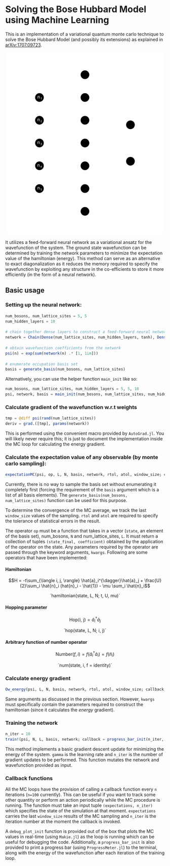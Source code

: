 # Solving the Bose Hubbard Model using Machine Learning

This is an implementation of a variational quantum monte carlo technique to solve the Bose Hubbard Model (and possibly its extensions) as explained in [arXiv:1707.09723](https://arxiv.org/abs/1707.09723). 

![](./ANN.svg)

It utilizes a feed-forward neural network as a variational ansatz for the wavefunction of the system. The ground state wavefunction can be determined by training the network parameters to minimize the expectation value of the hamiltonian (energy). This method can serve as an alternative to exact diagonalization as it reduces the memory required to specify the wavefunction by exploiting any structure in the co-efficients to store it more efficiently (in the form of a neural network).

## Basic usage

### Setting up the neural network:

```julia
num_bosons, num_lattice_sites = 5, 5
num_hidden_layers = 10

# chain together dense layers to construct a feed-forward neural network
network = Chain(Dense(num_lattice_sites, num_hidden_layers, tanh), Dense(num_hidden_layers, 2)) 

# obtain wavefunction coefficients from the network
psi(n) = exp(sum(network(n) .* [1, 1im]))

# enumerate occupation basis set
basis = generate_basis(num_bosons, num_lattice_sites)
```
Alternatively, you can use the helper function `main_init` like so:

```julia
num_bosons, num_lattice_sites, num_hidden_layers = 5, 5, 10
psi, network, basis = main_init(num_bosons, num_lattice_sites, num_hidden_layers)
```

### Calculate gradient of the wavefunction w.r.t weights
```julia
tmp = @diff psi(rand(num_lattice_sites))
deriv = grad.([tmp], params(network))
```
This is performed using the convenient macro provided by `AutoGrad.jl`. You will likely never require this; it is just to document the implementation inside the MC loop for calculating the energy gradient.

### Calculate the expectation value of any observable (by monte carlo sampling):

```julia
expectationMC(psi, op, L, N, basis, network, rtol, atol, window_size; callback, kwargs...)
```

Currently, there is no way to sample the basis set without enumerating it completely first (forcing the requirement of the `basis` argument which is a list of all basis elements). The `generate_basis(num_bosons, num_lattice_sites)` function can be used for this purpose.

To determine the convergence of the MC average, we track the last `window_size` values of the sampling. `rtol` and `atol` are required to specify the tolerance of statistical errors in the result.

The operator `op` must be a function that takes in a vector (`state`, an element of the basis set), num_bosons, `N` and num_lattice_sites, `L`. It must return a collection of tuples `(state_final, coefficient)` obtained by the application of the operator on the state. Any parameters required by the operator are passed through the keyword arguments, `kwargs`. Following are some operators that have been implemented:

#### Hamiltonian
$$H = -t\sum_{\langle i, j, \rangle} \hat{a}_i^{\dagger}\hat{a}_j + \frac{U}{2}\sum_i \hat{n}_i (hat{n}_i - \hat{1}) - \mu \sum_i \hat{n}_i$$
<p align="center">
`hamiltonian(state, L, N; t, U, mu)`
</p>

#### Hopping parameter
$$\text{Hop(i, j)} = \hat{a}_i^{\dagger}\hat{a}_j$$
<p align="center">
`hop(state, L, N; i, j)`
</p>

#### Arbitrary function of number operator
$$\text{Number}(f, i) = f(\hat{a}_i^{\dagger}\hat{a}_i) = f(\hat{n}_i)$$
<p align="center">
`num(state, i, f = identity)`
</p>

### Calculate energy gradient

```julia
Ow_energy(psi, L, N, basis, network, rtol, atol, window_size; callback, kwargs...)
```

Same arguments as discussed in the previous section. However, `kwargs` must specifically contain the parameters required to construct the hamiltonian (since it calculates the *energy* gradient).

### Training the network

```julia
n_iter = 10
train!(psi, N, L, basis, network; callback = progress_bar_init(n_iter, N, L, basis), n_iter = n_iter, gamma = 0.05, t = 0.01, mu = 0.5, U = 1)
```

This method implements a basic gradient descent update for minimizing the energy of the system. `gamma` is the learning rate and `n_iter` is the number of gradient updates to be performed. This function mutates the network and wavefunction provided as input.

### Callback functions

All the MC loops have the provision of calling a callback function every `n` iterations (`n=100` currently). This can be useful if you want to track some other quantity or perform an action periodically while the MC procedure is running. The function must take an input tuple `(expectations, n_iter)` which specifies the state of the simulation at that moment. `expectations` carries the last `window_size` results of the MC sampling and `n_iter` is the iteration number at the moment the callback is invoked.

A `debug_plot_init` function is provided out of the box that plots the MC values in real-time (using `Makie.jl`) as the loop is running which can be useful for debugging the code. Additionally, a `progress_bar_init` is also provided to print a progress bar (using `ProgressMeter.jl`) to the terminal, along with the energy of the wavefunction after each iteration of the training loop.